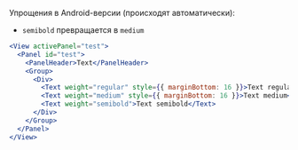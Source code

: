 Упрощения в Android-версии (происходят автоматически):
* `semibold` превращается в `medium`

```jsx
<View activePanel="test">
  <Panel id="test">
    <PanelHeader>Text</PanelHeader>
    <Group>
      <Div>
        <Text weight="regular" style={{ marginBottom: 16 }}>Text regular</Text>
        <Text weight="medium" style={{ marginBottom: 16 }}>Text medium</Text>
        <Text weight="semibold">Text semibold</Text>
      </Div>
    </Group>
  </Panel>
</View>
```
